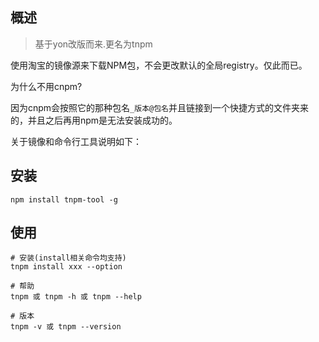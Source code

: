 ## 概述

> 基于yon改版而来.更名为tnpm

使用淘宝的镜像源来下载NPM包，不会更改默认的全局registry。仅此而已。

为什么不用cnpm?

因为cnpm会按照它的那种包名`_版本@包名`并且链接到一个快捷方式的文件夹来的，并且之后再用npm是无法安装成功的。

关于镜像和命令行工具说明如下：




## 安装

```
npm install tnpm-tool -g
```



## 使用

```
# 安装(install相关命令均支持)
tnpm install xxx --option

# 帮助
tnpm 或 tnpm -h 或 tnpm --help

# 版本
tnpm -v 或 tnpm --version
```